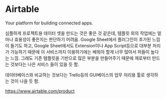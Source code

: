 # Airtable

Your platform for building connected apps.

심플하게 프로젝트용 데이터 셋을 만드는 것은 좋은 것 같은데, 템플릿 외의 작업에는 얼마나 효용성이 좋은지는 판단하기 어려움.  Google Sheet에서 플러그인이 추가된 느낌이 들기도 하고, Google Sheet에서도 Extension이나 App Script등으로 대부분 처리가 가능하기 때문에 이 서비스까지 이용하기에는 배워야 할게 너무 많아서 허들이 높다는 느낌. 그래도 기존 템플릿을 기반으로 많은 부분을 만들어주기 때문에 제로부터 만드는 것보다는 나은 서비스 들이 있을 듯 함. 

데이터베이스와 비교하는 것보다는 Trello등의 GUI베이스의 업무 처리용 툴로 생각하는 것이 나을 듯 함.

https://www.airtable.com/product


